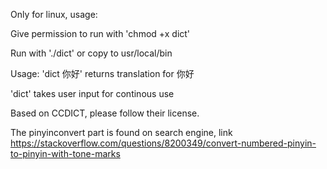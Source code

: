 Only for linux, usage:

Give permission to run with 'chmod +x dict'

Run with './dict' or copy to usr/local/bin

Usage:
'dict 你好' returns translation for 你好

'dict' takes user input for continous use


Based on CCDICT, please follow their license.

The pinyinconvert part is found on search engine, link https://stackoverflow.com/questions/8200349/convert-numbered-pinyin-to-pinyin-with-tone-marks
